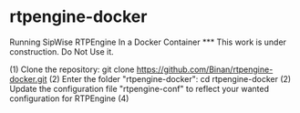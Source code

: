 # rtpengine-docker
Running SipWise RTPEngine In a Docker Container
*** This work is under construction. Do Not Use it.

  (1) Clone the repository: git clone https://github.com/Binan/rtpengine-docker.git
  (2) Enter the folder "rtpengine-docker": cd rtpengine-docker 
  (2) Update the configuration file "rtpengine-conf" to reflect your wanted configuration for RTPEngine
  (4)
